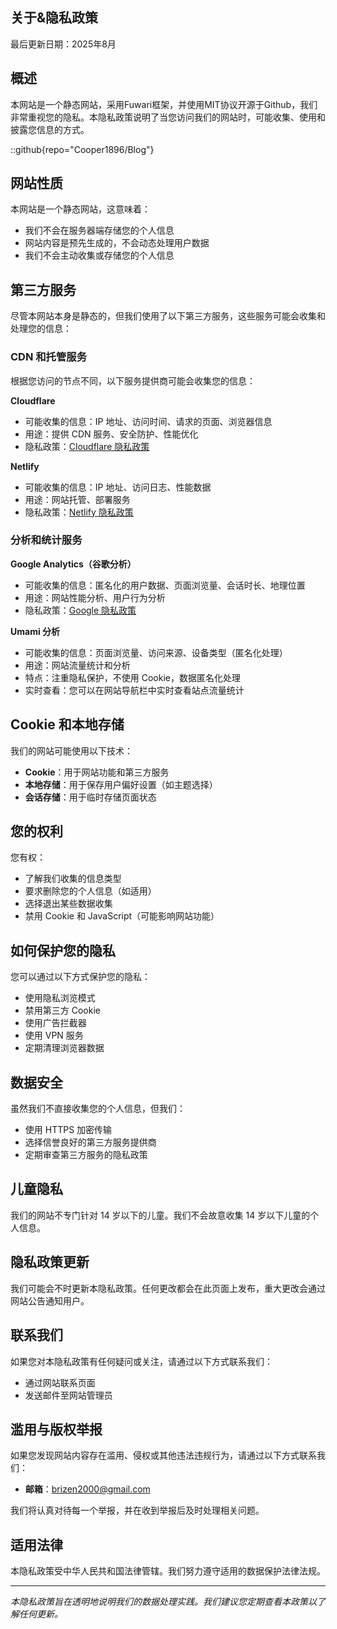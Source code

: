 ## 关于&隐私政策

最后更新日期：2025年8月

## 概述

本网站是一个静态网站，采用Fuwari框架，并使用MIT协议开源于Github，我们非常重视您的隐私。本隐私政策说明了当您访问我们的网站时，可能收集、使用和披露您信息的方式。

::github{repo="Cooper1896/Blog"}

## 网站性质

本网站是一个静态网站，这意味着：

- 我们不会在服务器端存储您的个人信息
- 网站内容是预先生成的，不会动态处理用户数据
- 我们不会主动收集或存储您的个人信息

## 第三方服务

尽管本网站本身是静态的，但我们使用了以下第三方服务，这些服务可能会收集和处理您的信息：

### CDN 和托管服务

根据您访问的节点不同，以下服务提供商可能会收集您的信息：

**Cloudflare**

- 可能收集的信息：IP 地址、访问时间、请求的页面、浏览器信息
- 用途：提供 CDN 服务、安全防护、性能优化
- 隐私政策：[Cloudflare 隐私政策](https://www.cloudflare.com/privacypolicy/)

**Netlify**

- 可能收集的信息：IP 地址、访问日志、性能数据
- 用途：网站托管、部署服务
- 隐私政策：[Netlify 隐私政策](https://www.netlify.com/privacy/)

### 分析和统计服务

**Google Analytics（谷歌分析）**

- 可能收集的信息：匿名化的用户数据、页面浏览量、会话时长、地理位置
- 用途：网站性能分析、用户行为分析
- 隐私政策：[Google 隐私政策](https://policies.google.com/privacy)

**Umami 分析**

- 可能收集的信息：页面浏览量、访问来源、设备类型（匿名化处理）
- 用途：网站流量统计和分析
- 特点：注重隐私保护，不使用 Cookie，数据匿名化处理
- 实时查看：您可以在网站导航栏中实时查看站点流量统计

## Cookie 和本地存储

我们的网站可能使用以下技术：

- **Cookie**：用于网站功能和第三方服务
- **本地存储**：用于保存用户偏好设置（如主题选择）
- **会话存储**：用于临时存储页面状态

## 您的权利

您有权：

- 了解我们收集的信息类型
- 要求删除您的个人信息（如适用）
- 选择退出某些数据收集
- 禁用 Cookie 和 JavaScript（可能影响网站功能）

## 如何保护您的隐私

您可以通过以下方式保护您的隐私：

- 使用隐私浏览模式
- 禁用第三方 Cookie
- 使用广告拦截器
- 使用 VPN 服务
- 定期清理浏览器数据

## 数据安全

虽然我们不直接收集您的个人信息，但我们：

- 使用 HTTPS 加密传输
- 选择信誉良好的第三方服务提供商
- 定期审查第三方服务的隐私政策

## 儿童隐私

我们的网站不专门针对 14 岁以下的儿童。我们不会故意收集 14 岁以下儿童的个人信息。

## 隐私政策更新

我们可能会不时更新本隐私政策。任何更改都会在此页面上发布，重大更改会通过网站公告通知用户。

## 联系我们

如果您对本隐私政策有任何疑问或关注，请通过以下方式联系我们：

- 通过网站联系页面
- 发送邮件至网站管理员

## 滥用与版权举报

如果您发现网站内容存在滥用、侵权或其他违法违规行为，请通过以下方式联系我们：

- **邮箱**：brizen2000@gmail.com

我们将认真对待每一个举报，并在收到举报后及时处理相关问题。

## 适用法律

本隐私政策受中华人民共和国法律管辖。我们努力遵守适用的数据保护法律法规。

---

*本隐私政策旨在透明地说明我们的数据处理实践。我们建议您定期查看本政策以了解任何更新。*